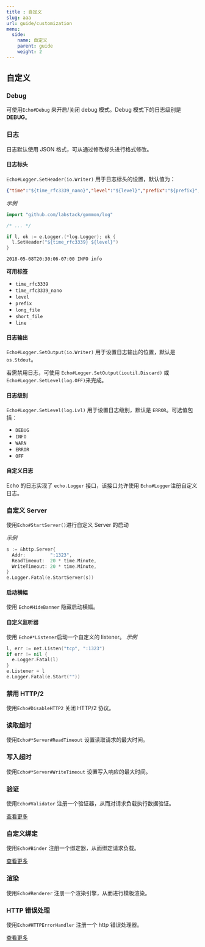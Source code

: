 ```yaml
---
title : 自定义
slug: aaa
url: guide/customization
menu:
  side:
    name: 自定义
    parent: guide
    weight: 2
---
```


## 自定义

### Debug

可使用`Echo#Debug` 来开启/关闭 debug 模式。Debug 模式下的日志级别是 **DEBUG**。

### 日志

日志默认使用 JSON 格式，可从通过修改标头进行格式修改。

#### 日志标头
 `Echo#Logger.SetHeader(io.Writer)` 用于日志标头的设置，默认值为：

```json
{"time":"${time_rfc3339_nano}","level":"${level}","prefix":"${prefix}","file":"${short_file}","line":"${line}"}
```

*示例* 

```go
import "github.com/labstack/gommon/log"

/* ... */

if l, ok := e.Logger.(*log.Logger); ok {
  l.SetHeader("${time_rfc3339} ${level}")
}
```

```bash
2018-05-08T20:30:06-07:00 INFO info
```

**可用标签**

- `time_rfc3339`
- `time_rfc3339_nano`
- `level`
- `prefix`
- `long_file`
- `short_file`
- `line`


#### 日志输出

`Echo#Logger.SetOutput(io.Writer)` 用于设置日志输出的位置，默认是 `os.Stdout`。

若需禁用日志，可使用 `Echo#Logger.SetOutput(ioutil.Discard)` 或 `Echo#Logger.SetLevel(log.OFF)`来完成。

#### 日志级别

`Echo#Logger.SetLevel(log.Lvl)` 用于设置日志级别，默认是 `ERROR`。可选值包括：

- `DEBUG`
- `INFO`
- `WARN`
- `ERROR`
- `OFF`

#### 自定义日志

Echo 的日志实现了  `echo.Logger`  接口，该接口允许使用 `Echo#Logger`注册自定义日志。

### 自定义 Server

使用`Echo#StartServer()`进行自定义 Server 的启动

*示例*

```go
s := &http.Server{
  Addr:         ":1323",
  ReadTimeout:  20 * time.Minute,
  WriteTimeout: 20 * time.Minute,
}
e.Logger.Fatal(e.StartServer(s))
```

#### 启动横幅
使用 `Echo#HideBanner` 隐藏启动横幅。

#### 自定义监听器
使用 `Echo#*Listener`启动一个自定义的 listener。
*示例*

```go
l, err := net.Listen("tcp", ":1323")
if err != nil {
  e.Logger.Fatal(l)
}
e.Listener = l
e.Logger.Fatal(e.Start(""))
```

### 禁用 HTTP/2

使用`Echo#DisableHTTP2` 关闭 HTTP/2 协议。

### 读取超时

使用`Echo#*Server#ReadTimeout` 设置读取请求的最大时间。

### 写入超时

使用`Echo#*Server#WriteTimeout` 设置写入响应的最大时间。

### 验证

使用`Echo#Validator` 注册一个验证器，从而对请求负载执行数据验证。

[查看更多](https://echo.labstack.com/guide/request#validate-data)

### 自定义绑定

使用`Echo#Binder` 注册一个绑定器，从而绑定请求负载。

[查看更多](https://echo.labstack.com/guide/request/#custom-binder)

### 渲染

使用`Echo#Renderer` 注册一个渲染引擎，从而进行模板渲染。

### HTTP 错误处理

使用`Echo#HTTPErrorHandler` 注册一个 http 错误处理器。

[查看更多](https://echo.labstack.com/guide/error-handling)